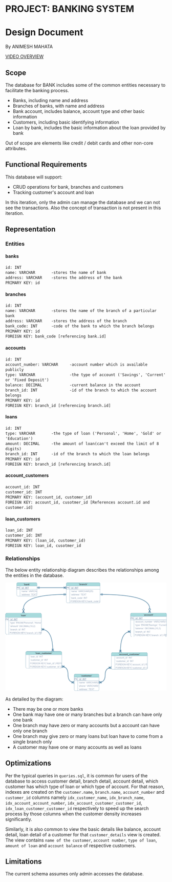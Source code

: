 # PROJECT: BANKING SYSTEM
# Design Document

By ANIMESH MAHATA

[VIDEO OVERVIEW](https://youtu.be/qu-KFWDHcFc)

## Scope

The database for BANK includes some of the common entities necessary to facilitate the banking process.

* Banks, including name and address
* Branches of banks, with name and address
* Bank account, includes balance, account type and other basic information
* Customers, including basic identifying information
* Loan by bank, includes the basic information about the loan provided by bank

Out of scope are elements like credit / debit cards and other non-core attributes.

## Functional Requirements

This database will support:

* CRUD operations for bank, branches and customers
* Tracking customer's account and loan

In this iteration, only the admin can manage the database and we can not see the transactions. Also the concept of transaction is not present in this iteration.


## Representation

### Entities

#### banks

    id: INT
    name: VARCHAR       -stores the name of bank
    address: VARCHAR    -stores the address of the bank
    PRIMARY KEY: id

#### branches

    id: INT
    name: VARCHAR       -stores the name of the branch of a particular bank
    address: VARCHAR    -stores the address of the branch
    bank_code: INT      -code of the bank to which the branch belongs
    PRIMARY KEY: id
    FOREIGN KEY: bank_code [referencing bank.id]

#### accounts

    id: INT
    account_number: VARCHAR     -account number which is available publicly
    type: VARCHAR               -the type of account ('Savings', 'Current' or 'Fixed Deposit')
    balance: DECIMAL            -current balance in the account
    branch_id: INT              -id of the branch to which the account belongs
    PRIMARY KEY: id
    FOREIGN KEY: branch_id [referencing branch.id]

#### loans

    id: INT
    type: VARCHAR       -the type of loan ('Personal', 'Home', 'Gold' or 'Education')
    amount: DECIMAL     -the amount of loan(can't exceed the limit of 8 digits)
    branch_id: INT      -id of the branch to which the loan belongs
    PRIMARY KEY: id
    FOREIGN KEY: branch_id [referencing branch.id]

#### account_customers
    account_id: INT
    customer_id: INT
    PRIMARY KEY: (account_id, customer_id)
    FOREIGN KEY: account_id, cusotmer_id [References account.id and customer.id]

#### loan_customers

    loan_id: INT
    customer_id: INT
    PRIMARY KEY: (loan_id, customer_id)
    FOREIGN KEY: loan_id, cusotmer_id

### Relationships

The below entity relationship diagram describes the relationships among the entities in the database.

![ER Diagram](project/diagram.png)

As detailed by the diagram:

* There may be one or more banks
* One bank may have one or many branches but a branch can have only one bank
* One branch may have zero or many accounts but a account can have only one branch
* One branch may give zero or many loans but loan have to come from a single branch only
* A customer may have one or many accounts as well as loans

## Optimizations

Per the typical queries in `queries.sql`, it is common for users of the database to access customer detail, branch detail, account detail, which customer has which type of loan or which type of account. For that reason, indexes are created on the `customer.name`, `branch.name`, `account_number` and `customer_id` columns namely `idx_customer_name`, `idx_branch_name`, `idx_account_account_number`, `idx_account_customer_customer_id`, `idx_loan_customer_customer_id` respectively to speed up the search process by those columns when the customer density increases significantly.

Similarly, it is also common to view the basic details like balance, account detail, loan detail of a customer for that `customer_details` view is created. The view contains `name of the customer`, `account number`, `type of loan`, `amount of loan` and `account balance` of respective customers.

## Limitations

The current schema assumes only admin accesses the database.
